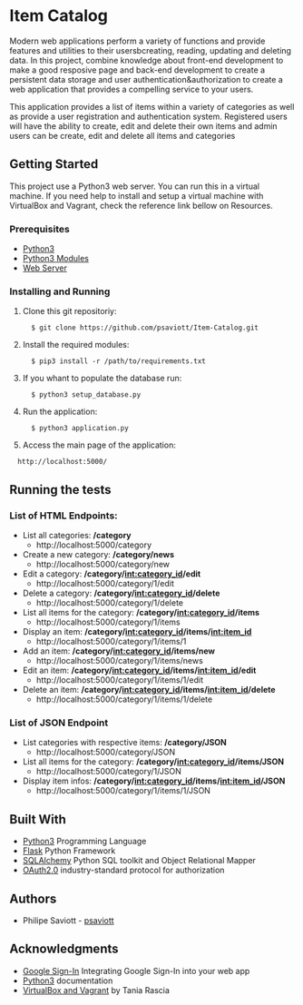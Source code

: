 # Item Catalog

Modern web applications perform a variety of functions and provide features and utilities to their usersbcreating, reading, updating and deleting data. In this project, combine knowledge about front-end development to make a good resposive page and back-end development to create a persistent data storage and user authentication&authorization to create a web application that provides a compelling service to your users.

This application provides a list of items within a variety of categories as well as provide a user registration and authentication system.
Registered users will have the ability to create, edit and delete their own items and admin users can be create, edit and delete all items and categories

## Getting Started
This project use a Python3 web server. You can run this in a virtual machine. If you need help to install and setup a virtual machine with VirtualBox and Vagrant, check the reference link bellow on Resources.

### Prerequisites
* [Python3](https://www.python.org/ "Python Homepage")
* [Python3 Modules](requirements.txt "Requisites for python3")
* [Web Server](https://en.wikipedia.org/wiki/Web_server/ "Wikipedia article about Web Servers")

### Installing and Running
1. Clone this git repositoriy:
    ```
      $ git clone https://github.com/psaviott/Item-Catalog.git
    ```

2. Install the required modules:
    ```python3
      $ pip3 install -r /path/to/requirements.txt
    ```

3. If you whant to populate the database run:
    ```python3
      $ python3 setup_database.py
    ```

4. Run the application:
    ```python3
      $ python3 application.py
    ```

5. Access the main page of the application:
```
  http://localhost:5000/
```

## Running the tests

### List of HTML Endpoints:

* List all categories: **/category**
  * http://localhost:5000/category
* Create a new category: **/category/news**
  * http://localhost:5000/category/new
* Edit a category: **/category/<int:category_id>/edit**
  * http://localhost:5000/category/1/edit
* Delete a category: **/category/<int:category_id>/delete**
  * http://localhost:5000/category/1/delete
* List all items for the category: **/category/<int:category_id>/items**
  * http://localhost:5000/category/1/items
* Display an item: **/category/<int:category_id>/items/<int:item_id>**
  * http://localhost:5000/category/1/items/1
* Add an item: **/category/<int:category_id>/items/new**
  * http://localhost:5000/category/1/items/news
* Edit an item: **/category/<int:category_id>/items/<int:item_id>/edit**
  * http://localhost:5000/category/1/items/1/edit
* Delete an item: **/category/<int:category_id>/items/<int:item_id>/delete**
  * http://localhost:5000/category/1/items/1/delete

### List of JSON Endpoint

* List categories with respective items: **/category/JSON**
  * http://localhost:5000/category/JSON
* List all items for the category: **/category/<int:category_id>/items/JSON**
  * http://localhost:5000/category/1/JSON
* Display item infos: **/category/<int:category_id>/items/<int:item_id>/JSON**
  * http://localhost:5000/category/1/items/1/JSON

## Built With

* [Python3](https://docs.python.org/ "Python3 documentation") Programming Language
* [Flask](http://flask.pocoo.org/ "Flask homepage") Python Framework
* [SQLAlchemy](https://www.sqlalchemy.org/ "SQLAlchemy homepage") Python SQL toolkit and Object Relational Mapper
* [OAuth2.0](https://oauth.net/2/ "OAuth2.0 homepage") industry-standard protocol for authorization

## Authors

* Philipe Saviott - [psaviott](https://github.com/psaviott)

## Acknowledgments
* [Google Sign-In](https://developers.google.com/identity/sign-in/web/sign-in "PostgreSQL documentation") Integrating Google Sign-In into your web app
* [Python3](https://docs.python.org/3.6/index.html "Python3 documentation") documentation
* [VirtualBox and Vagrant](https://www.taniarascia.com/what-are-vagrant-and-virtualbox-and-how-do-i-use-them/ "How to use Vagrant and VirtualBox") by Tania Rascia
